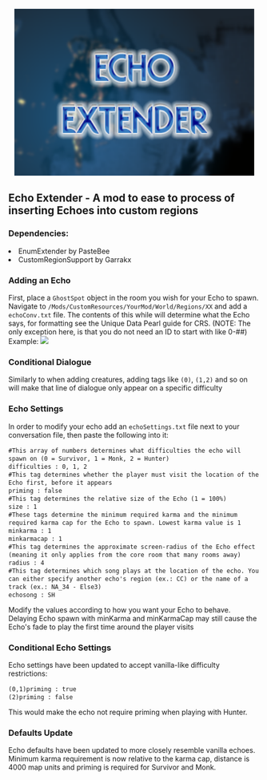 <p align="center">
<img src="EchoExtender.png" width="480" height="333">
</p>
<h2>Echo Extender - A mod to ease to process of inserting Echoes into custom regions </h2>
<h3>Dependencies:</h3>
<li>EnumExtender by PasteBee</li>
<li>CustomRegionSupport by Garrakx</li>
<h3>Adding an Echo</h3>
First, place a <code>GhostSpot</code> object in the room you wish for your Echo to spawn. Navigate to <code>/Mods/CustomResources/YourMod/World/Regions/XX</code> and add a <code>echoConv.txt</code> file. The contents of this while will determine what the Echo says, for formatting see the Unique Data Pearl guide for CRS. (NOTE: The only exception here, is that you do not need an ID to start with like 0-##) Example:
<img src="https://media.discordapp.net/attachments/855877860254679080/857234268987457546/unknown.png">
<h3>Conditional Dialogue</h3>
Similarly to when adding creatures, adding tags like <code>(0)</code>, <code>(1,2)</code> and so on will make that line of dialogue only appear on a specific difficulty
<h3>Echo Settings</h3>
In order to modify your echo add an <code>echoSettings.txt</code> file next to your conversation file, then paste the following into it:
<pre><code>#This array of numbers determines what difficulties the echo will spawn on (0 = Survivor, 1 = Monk, 2 = Hunter)
difficulties : 0, 1, 2
#This tag determines whether the player must visit the location of the Echo first, before it appears
priming : false
#This tag determines the relative size of the Echo (1 = 100%)
size : 1
#These tags determine the minimum required karma and the minimum required karma cap for the Echo to spawn. Lowest karma value is 1
minkarma : 1
minkarmacap : 1
#This tag determines the approximate screen-radius of the Echo effect (meaning it only applies from the core room that many rooms away)
radius : 4
#This tag determines which song plays at the location of the echo. You can either specify another echo's region (ex.: CC) or the name of a track (ex.: NA_34 - Else3)
echosong : SH
</code></pre>
Modify the values according to how you want your Echo to behave. Delaying Echo spawn with minKarma and minKarmaCap may still cause the Echo's fade to play the first time around the player visits
<h3>Conditional Echo Settings</h3>
Echo settings have been updated to accept vanilla-like difficulty restrictions:
<pre><code>(0,1)priming : true
(2)priming : false
</pre></code>
This would make the echo not require priming when playing with Hunter.
<h3>Defaults Update</h3>
Echo defaults have been updated to more closely resemble vanilla echoes. Minimum karma requirement is now relative to the karma cap, distance is 4000 map units and priming is required for Survivor and Monk.
